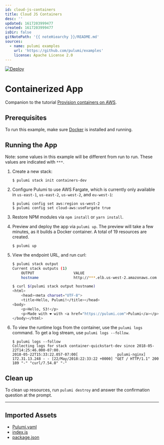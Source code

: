 ```yaml
---
id: cloud-js-containers
title: Cloud JS Containers
desc: ''
updated: 1617203999477
created: 1617203999477
isDir: false
gitNotePath: '{{ noteHiearchy }}/README.md'
sources:
  - name: pulumi examples
    url: 'https://github.com/pulumi/examples'
    license: Apache License 2.0
---
```

[![Deploy](https://get.pulumi.com/new/button.svg)](https://app.pulumi.com/new)

# Containerized App

Companion to the tutorial [Provision containers on AWS](https://www.pulumi.com/docs/tutorials/aws/ecs-fargate/).

## Prerequisites

To run this example, make sure [Docker](https://docs.docker.com/engine/installation/) is installed and running.

## Running the App

Note: some values in this example will be different from run to run.  These values are indicated
with `***`.

1. Create a new stack:

   ```
   $ pulumi stack init containers-dev
   ```

2. Configure Pulumi to use AWS Fargate, which is currently only available in `us-east-1`, `us-east-2`, `us-west-2`, and `eu-west-1`:

   ```
   $ pulumi config set aws:region us-west-2
   $ pulumi config set cloud-aws:useFargate true
   ```

3. Restore NPM modules via `npm install` or `yarn install`.

4. Preview and deploy the app via `pulumi up`. The preview will take a few minutes, as it builds a Docker container. A total of 19 resources are created.

   ```
   $ pulumi up
   ```

5. View the endpoint URL, and run curl:

   ```bash
   $ pulumi stack output
   Current stack outputs (1)
       OUTPUT                  VALUE
       hostname                http://***.elb.us-west-2.amazonaws.com

   $ curl $(pulumi stack output hostname)
   <html>
       <head><meta charset="UTF-8">
       <title>Hello, Pulumi!</title></head>
   <body>
       <p>Hello, S3!</p>
       <p>Made with ❤️ with <a href="https://pulumi.com">Pulumi</a></p>
   </body></html>
   ```

6. To view the runtime logs from the container, use the `pulumi logs` command. To get a log stream, use `pulumi logs --follow`.

   ```
   $ pulumi logs --follow
   Collecting logs for stack container-quickstart-dev since 2018-05-22T14:25:46.000-07:00.
   2018-05-22T15:33:22.057-07:00[                  pulumi-nginx] 172.31.13.248 - - [22/May/2018:22:33:22 +0000] "GET / HTTP/1.1" 200 189 "-" "curl/7.54.0" "-"
   ```

## Clean up

To clean up resources, run `pulumi destroy` and answer the confirmation question at the prompt.

* * *

## Imported Assets

- [Pulumi.yaml](/assets/pulumi.yaml)
- [index.js](/assets/index.js)
- [package.json](/assets/package.json)

